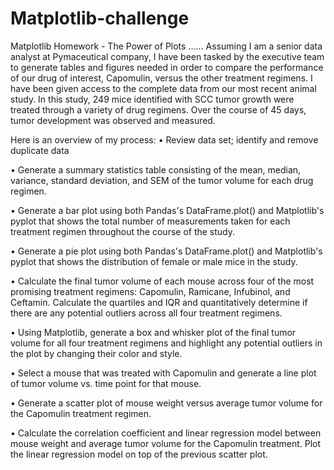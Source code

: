 # Matplotlib-challenge
Matplotlib Homework - The Power of Plots
......
Assuming I am a senior data analyst at Pymaceutical company, I have been tasked by the executive team to generate tables and figures needed in order to compare the performance of our drug of interest, Capomulin, versus the other treatment regimens. I have been given access to the complete data from our most recent animal study. In this study, 249 mice identified with SCC tumor growth were treated through a variety of drug regimens. Over the course of 45 days, tumor development was observed and measured. 

Here is an overview of my process:
•	Review data set; identify and remove duplicate data

•	Generate a summary statistics table consisting of the mean, median, variance, standard deviation, and SEM of the tumor volume for each drug regimen.

•	Generate a bar plot using both Pandas's DataFrame.plot() and Matplotlib's pyplot that shows the total number of measurements taken for each treatment regimen throughout the course of the study.

•	Generate a pie plot using both Pandas's DataFrame.plot() and Matplotlib's pyplot that shows the distribution of female or male mice in the study.

•	Calculate the final tumor volume of each mouse across four of the most promising treatment regimens: Capomulin, Ramicane, Infubinol, and Ceftamin. Calculate the quartiles and IQR and quantitatively determine if there are any potential outliers across all four treatment regimens.

•	Using Matplotlib, generate a box and whisker plot of the final tumor volume for all four treatment regimens and highlight any potential outliers in the plot by changing their color and style.

•	Select a mouse that was treated with Capomulin and generate a line plot of tumor volume vs. time point for that mouse.

•	Generate a scatter plot of mouse weight versus average tumor volume for the Capomulin treatment regimen.

•	Calculate the correlation coefficient and linear regression model between mouse weight and average tumor volume for the Capomulin treatment. Plot the linear regression model on top of the previous scatter plot.

